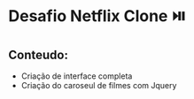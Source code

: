 # Desafio Netflix Clone ⏯️

 ## Conteudo:
- Criação de interface completa
- Criação do caroseul de filmes com Jquery
